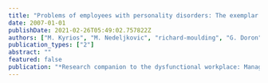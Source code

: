 ```yaml
---
title: "Problems of employees with personality disorders: The exemplar of obsessive-compulsive personality disorder (OCPD)"
date: 2007-01-01
publishDate: 2021-02-26T05:49:02.757822Z
authors: ["M. Kyrios", "M. Nedeljkovic", "richard-moulding", "G. Doron"]
publication_types: ["2"]
abstract: ""
featured: false
publication: "*Research companion to the dysfunctional workplace: Management challenges and??, 200*"
---
```


